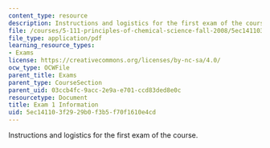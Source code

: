 ```yaml
---
content_type: resource
description: Instructions and logistics for the first exam of the course.
file: /courses/5-111-principles-of-chemical-science-fall-2008/5ec141103f2929b0f3b5f70f1610e4cd_exam1info.pdf
file_type: application/pdf
learning_resource_types:
- Exams
license: https://creativecommons.org/licenses/by-nc-sa/4.0/
ocw_type: OCWFile
parent_title: Exams
parent_type: CourseSection
parent_uid: 03ccb4fc-9acc-2e9a-e701-ccd83ded8e0c
resourcetype: Document
title: Exam 1 Information
uid: 5ec14110-3f29-29b0-f3b5-f70f1610e4cd
---
```

Instructions and logistics for the first exam of the course.